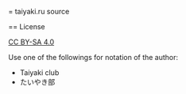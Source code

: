 = taiyaki.ru source

== License

[CC BY-SA 4.0](https://creativecommons.org/licenses/by-sa/4.0/)

Use one of the followings for notation of the author:

  * Taiyaki club
  * たいやき部
